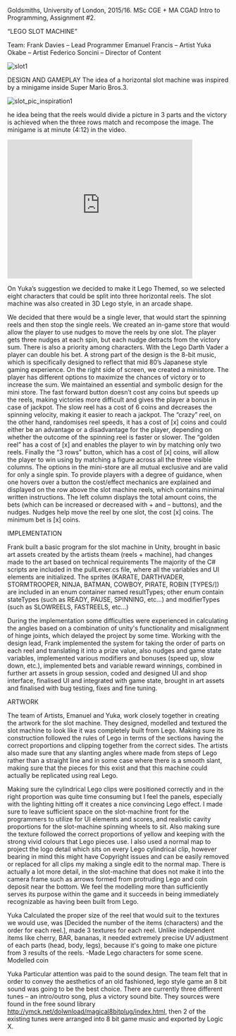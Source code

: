 Goldsmiths, University of London, 2015/16.
MSc CGE + MA CGAD
Intro to Programming, Assignment #2. 

“LEGO SLOT MACHINE”

Team: 
Frank Davies – Lead Programmer
Emanuel Francis – Artist
Yuka Okabe – Artist
Federico Soncini – Director of Content


![slot1](https://cloud.githubusercontent.com/assets/14871171/13149600/ee6f1df4-d659-11e5-9288-6f6329003c25.png)


DESIGN AND GAMEPLAY
The idea of a horizontal slot machine was inspired by a minigame inside Super Mario Bros.3.

![slot_pic_inspiration1](https://cloud.githubusercontent.com/assets/14871171/13149978/8f542416-d65b-11e5-9d66-8326d28a37b4.png)

he idea being that the reels would divide a picture in 3 parts and the victory is achieved when the three rows match and recompose the image. The minigame is at minute (4:12) in the video.
<iframe width="420" height="315" src="https://www.youtube.com/embed/V9dreY0rUXY" frameborder="0" allowfullscreen></iframe>

On Yuka’s suggestion we decided to make it Lego Themed, so we selected eight characters that could be split into three horizontal reels. The slot machine was also created in 3D Lego style, in an arcade shape. 

We decided that there would be a single lever, that would start the spinning reels and then stop the single reels. 
We created an in-game store that would allow the player to use nudges to move the reels by one slot. The player gets three nudges at each spin, but each nudge detracts from the victory sum.
There is also a priority among characters. With the Lego Darth Vader a player can double his bet. 
A strong part of the design is the 8-bit music, which is specifically designed to reflect that mid 80’s Japanese style gaming experience.
On the right side of screen, we created a ministore. The player has different options to maximize the chances of victory or to increase the sum. We maintained an essential and symbolic design for the mini store. 
The fast forward button doesn’t cost any coins but speeds up the reels, making victories more difficult and gives the player a bonus in case of jackpot.
The slow reel has a cost of 6 coins and decreases the spinning velocity, making it easier to reach a jackpot.
The “crazy” reel, on the other hand, randomises reel speeds, it has a cost of [x] coins and could either be an advantage or a disadvantage for the player, depending on whether the outcome of the spinning reel is faster or slower.
The “golden reel” has a cost of [x] and enables the player to win by matching only two reels. 
Finally the “3 rows” button, which has a cost of [x] coins, will allow the player to win using by matching a figure across all the three visible columns. 
The options in the mini-store are all mutual exclusive and are valid for only a single spin. To provide players with a degree of guidance, when one hovers over a button the cost/effect mechanics are explained and displayed on the row above the slot machine reels, which contains minimal written instructions.
The left column displays the total amount coins, the bets (which can be increased or decreased with + and – buttons), and the nudges. Nudges help move the reel by one slot, the cost [x] coins. The minimum bet is [x] coins.

IMPLEMENTATION

Frank built a basic program for the slot machine in Unity, brought in basic art assets created by the artists theam (reels + machine), had changes made to the art based on technical requirements 
The majority of the C# scripts are included in the pullLever.cs file, where all the variables and UI elements are initialized.
The sprites (KARATE, DARTHVADER, STORMTROOPER, NINJA, BATMAN, COWBOY, PIRATE, ROBIN [TYPES/]) are included in an enum container named resultTypes; other enum contain stateTypes (such as READY, PAUSE, SPINNING, etc…) and modifierTypes (such as SLOWREELS, FASTREELS, etc…)

During the implementation some difficulties were experienced in calculating the angles based on a combination of unity's functionality and misalignment of hinge joints, which delayed the project by some time.
Working with the design lead, Frank implemented the system for taking the order of parts on each reel and translating it into a prize value, also nudges and game state variables, implemented various modifiers and bonuses (speed up, slow down, etc.), implemented bets and variable reward winnings, combined in further art assets in group session, coded and designed UI and shop interface, finalised UI and integrated with game state, brought in art assets and finalised with bug testing, fixes and fine tuning.

ARTWORK

The team of Artists, Emanuel and Yuka, work closely together in creating the artwork for the slot machine.
They designed, modelled and textured the slot machine to look like it was completely built from Lego. Making sure its construction followed the rules of Lego in terms of the sections having the correct proportions and clipping together from the correct sides. The artists also made sure that any slanting angles where made from steps of Lego rather than a straight line and in some case where there is a smooth slant, making sure that the pieces for this exist and that this machine could actually be replicated using real Lego.

Making sure the cylindrical Lego clips were positioned correctly and in the right proportion was quite time consuming but I feel the panels, especially with the lighting hitting off it creates a nice convincing Lego effect.
I made sure to leave sufficient space on the slot-machine front for the programmers to utilize for UI elements and scores, and realistic cavity proportions for the slot-machine spinning wheels to sit.
Also making sure the texture followed the correct proportions of yellow and keeping with the strong vivid colours that Lego pieces use. I also used a normal map to project the logo detail which sits on every Lego cylindrical clip, however bearing in mind this might have Copyright issues and can be easily removed or replaced for all clips my making a single edit to the normal map. There is actually a lot more detail, in the slot-machine that does not make it into the camera frame such as arrows formed from protruding Lego and coin deposit near the bottom.
We feel the modelling more than sufficiently serves its purpose within the game and it succeeds in being immediately recognizable as having been built from Lego.

Yuka 
Calculated the proper size of the reel that would suit to the textures we would use, was  [Decided the number of the items (characters) and the order for each reel.], made 3 textures for each reel.  Unlike independent items like cherry, BAR, bananas, it needed extremely precise UV adjustment of each parts (head, body, legs), because it's going to make one picture from 3 results of the reels.
-Made Lego characters for some scene. Modelled coin

Yuka
Particular attention was paid to the sound design. The team felt that in order to convey the aesthetics of an old fashioned, lego style game an 8 bit sound was going to be the best choice. There are currently three different tunes – an intro/outro song, plus a victory sound bite. They sources were found in the free sound library http://ymck.net/dolwnload/magical8bitplug/index.html, then 2 of the existing tunes were arranged into 8 bit game music and exported by Logic X.


